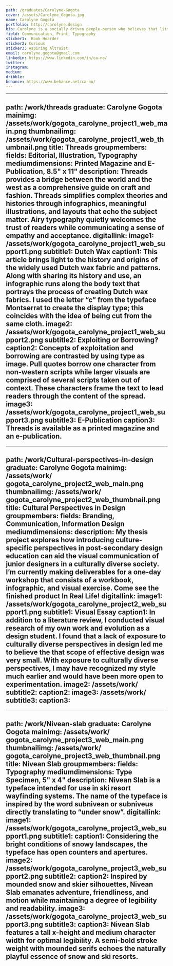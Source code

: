 ```yaml
---
path: /graduates/Carolyne-Gogota
cover: /assets/Carolyne_Gogota.jpg
name: Carolyne Gogota
portfolio: http://carolyne.design
bio: Carolyne is a socially driven people-person who believes that little changes have great impact. She sees design as a vehicle of understanding, communication, and ultimately, as a catalyst of cultural possibilities. When creating new designs, she tries to make abstract concepts easier to understand through organic visual forms and structured typography. When Carolyne is not designing, she can be found watering her plants or trying out new recipes.
field: Communication, Print, Typography
sticker1:  Book Hoarder
sticker2: Curious
sticker3: Aspiring Altruist
email: carolyne.gogota@gmail.com
linkedin: https://www.linkedin.com/in/ca-no/
twitter: 
instagram: 
medium: 
dribble: 
behance: https://www.behance.net/ca-no/
---
```


---
path: /work/threads
graduate: Carolyne Gogota
mainimg: /assets/work/gogota_carolyne_project1_web_main.png
thumbnailimg: /assets/work/gogota_carolyne_project1_web_thumbnail.png
title: Threads
groupmembers: 
fields: Editorial, Illustration, Typography
mediumdimensions: Printed Magazine and E-Publication, 8.5" x 11"
description: Threads provides a bridge between the world and the west as a comprehensive guide on craft and fashion. Threads simplifies complex theories and histories through infographics, meaningful illustrations, and layouts that echo the subject matter. Airy typography quietly welcomes the trust of readers while communicating a sense of empathy and acceptance.
digitallink: 
image1: /assets/work/gogota_carolyne_project1_web_support1.png
subtitle1: Dutch Wax
caption1: This article brings light to the history and origins of the widely used Dutch wax fabric and patterns. Along with sharing its history and use, an infographic runs along the body text that portrays the process of creating Dutch wax fabrics. I used the letter “c” from the typeface Montserrat to create the display type; this coincides with the idea of being cut from the same cloth.
image2: /assets/work/gogota_carolyne_project1_web_support2.png
subtitle2: Exploiting or Borrowing?
caption2: Concepts of exploitation and borrowing are contrasted by using type as image. Pull quotes borrow one character from non-western scripts while larger visuals are comprised of several scripts taken out of context. These characters frame the text to lead readers through the content of the spread.
image3: /assets/work/gogota_carolyne_project1_web_support3.png
subtitle3: E-Publication
caption3: Threads is available as a printed magazine and an e-publication.
---

---
path: /work/Cultural-perspectives-in-design
graduate: Carolyne Gogota
mainimg: /assets/work/ gogota_carolyne_project2_web_main.png
thumbnailimg: /assets/work/ gogota_carolyne_project2_web_thumbnail.png
title: Cultural Perspectives in Design
groupmembers: 
fields: Branding, Communication, Information Design
mediumdimensions: 
description: My thesis project explores how introducing culture-specific perspectives in post-secondary design education can aid the visual communication of junior designers in a culturally diverse society. I’m currently making deliverables for a one-day workshop that consists of a workbook, infographic, and visual exercise. Come see the finished product In Real Life!
digitallink: 
image1: /assets/work/gogota_carolyne_project2_web_support1.png
subtitle1: Visual Essay
caption1: In addition to a literature review, I conducted visual research of my own work and evolution as a design student. I found that a lack of exposure to culturally diverse perspectives in design led me to believe the that scope of effective design was very small. With exposure to culturally diverse perspectives, I may have recognized my style much earlier and would have been more open to experimentation.
image2: /assets/work/
subtitle2: 
caption2: 
image3: /assets/work/
subtitle3: 
caption3: 
---

---
path: /work/Nivean-slab
graduate: Carolyne Gogota
mainimg: /assets/work/ gogota_carolyne_project3_web_main.png
thumbnailimg: /assets/work/ gogota_carolyne_project3_web_thumbnail.png
title: Nivean Slab
groupmembers: 
fields: Typography
mediumdimensions: Type Specimen, 5" x 4"
description: Nivean Slab is a typeface intended for use in ski resort wayfinding systems. The name of the typeface is inspired by the word subnivean or subniveus directly translating to “under snow”.
digitallink: 
image1: /assets/work/gogota_carolyne_project3_web_support1.png
subtitle1: 
caption1: Considering the bright conditions of snowy landscapes, the typeface has open counters and apertures.
image2: /assets/work/gogota_carolyne_project3_web_support2.png
subtitle2: 
caption2: Inspired by mounded snow and skier silhouettes, Nivean Slab emanates adventure, friendliness, and motion while maintaining a degree of legibility and readability.
image3: /assets/work/gogota_carolyne_project3_web_support3.png
subtitle3: 
caption3: Nivean Slab features a tall x-height and medium character width for optimal legibility. A semi-bold stroke weight with mounded serifs echoes the naturally playful essence of snow and ski resorts.
---
